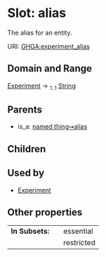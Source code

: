 
# Slot: alias


The alias for an entity.

URI: [GHGA:experiment_alias](https://w3id.org/GHGA/experiment_alias)


## Domain and Range

[Experiment](Experiment.md) &#8594;  <sub>1..1</sub> [String](types/String.md)

## Parents

 *  is_a: [named thing➞alias](named_thing_alias.md)

## Children


## Used by

 * [Experiment](Experiment.md)

## Other properties

|  |  |  |
| --- | --- | --- |
| **In Subsets:** | | essential |
|  | | restricted |


